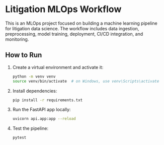 
# Litigation MLOps Workflow

This is an MLOps project focused on building a machine learning pipeline for litigation data science. The workflow includes data ingestion, preprocessing, model training, deployment, CI/CD integration, and monitoring.

## How to Run

1. Create a virtual environment and activate it:
    ```bash
    python -m venv venv
    source venv/bin/activate  # on Windows, use venv\Scripts\activate
    ```

2. Install dependencies:
    ```bash
    pip install -r requirements.txt
    ```

3. Run the FastAPI app locally:
    ```bash
    uvicorn api.app:app --reload
    ```

4. Test the pipeline:
    ```bash
    pytest
    ```
